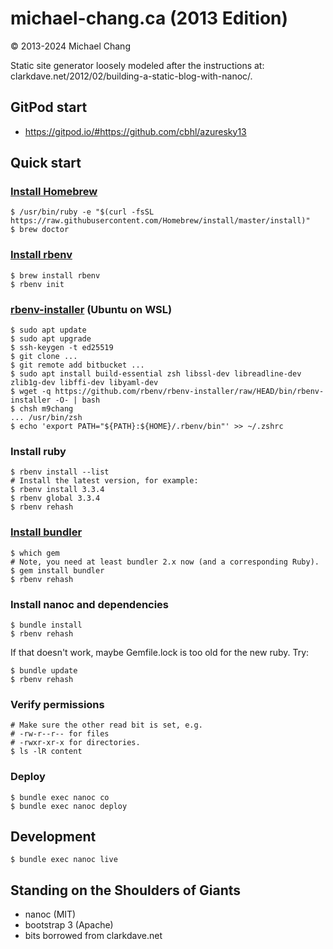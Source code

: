 # michael-chang.ca (2013 Edition)

© 2013-2024 Michael Chang

Static site generator loosely modeled after the instructions at: clarkdave.net/2012/02/building-a-static-blog-with-nanoc/.

## GitPod start

- https://gitpod.io/#https://github.com/cbhl/azuresky13

## Quick start

### [Install Homebrew](https://brew.sh)

```
$ /usr/bin/ruby -e "$(curl -fsSL https://raw.githubusercontent.com/Homebrew/install/master/install)"
$ brew doctor
```
### [Install rbenv](https://github.com/rbenv/rbenv)

```
$ brew install rbenv
$ rbenv init
```

### [rbenv-installer](https://github.com/rbenv/rbenv-installer) (Ubuntu on WSL)

```
$ sudo apt update
$ sudo apt upgrade
$ ssh-keygen -t ed25519
$ git clone ...
$ git remote add bitbucket ...
$ sudo apt install build-essential zsh libssl-dev libreadline-dev zlib1g-dev libffi-dev libyaml-dev
$ wget -q https://github.com/rbenv/rbenv-installer/raw/HEAD/bin/rbenv-installer -O- | bash
$ chsh m9chang
... /usr/bin/zsh
$ echo 'export PATH="${PATH}:${HOME}/.rbenv/bin"' >> ~/.zshrc
```

### Install ruby

```
$ rbenv install --list
# Install the latest version, for example:
$ rbenv install 3.3.4
$ rbenv global 3.3.4
$ rbenv rehash
```

### [Install bundler](http://bundler.io/)

```
$ which gem
# Note, you need at least bundler 2.x now (and a corresponding Ruby).
$ gem install bundler
$ rbenv rehash
```

### Install nanoc and dependencies

```
$ bundle install
$ rbenv rehash
```

If that doesn't work, maybe Gemfile.lock is too old for the new ruby. Try:

```
$ bundle update
$ rbenv rehash
```

### Verify permissions

```
# Make sure the other read bit is set, e.g.
# -rw-r--r-- for files
# -rwxr-xr-x for directories.
$ ls -lR content
```

### Deploy

```
$ bundle exec nanoc co
$ bundle exec nanoc deploy
```

## Development

    $ bundle exec nanoc live

## Standing on the Shoulders of Giants
- nanoc (MIT)
- bootstrap 3 (Apache)
- bits borrowed from clarkdave.net

